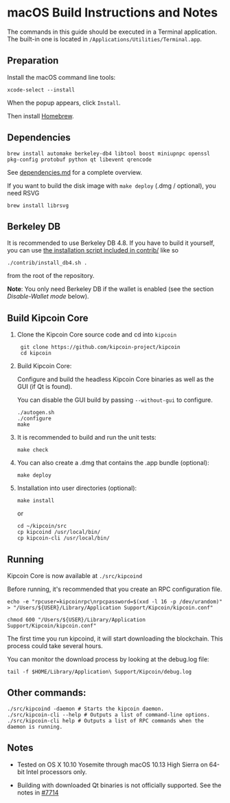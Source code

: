 macOS Build Instructions and Notes
====================================
The commands in this guide should be executed in a Terminal application.
The built-in one is located in `/Applications/Utilities/Terminal.app`.

Preparation
-----------
Install the macOS command line tools:

`xcode-select --install`

When the popup appears, click `Install`.

Then install [Homebrew](https://brew.sh).

Dependencies
----------------------

    brew install automake berkeley-db4 libtool boost miniupnpc openssl pkg-config protobuf python qt libevent qrencode

See [dependencies.md](dependencies.md) for a complete overview.

If you want to build the disk image with `make deploy` (.dmg / optional), you need RSVG

    brew install librsvg

Berkeley DB
-----------
It is recommended to use Berkeley DB 4.8. If you have to build it yourself,
you can use [the installation script included in contrib/](/contrib/install_db4.sh)
like so

```shell
./contrib/install_db4.sh .
```

from the root of the repository.

**Note**: You only need Berkeley DB if the wallet is enabled (see the section *Disable-Wallet mode* below).

Build Kipcoin Core
------------------------

1. Clone the Kipcoin Core source code and cd into `kipcoin`

        git clone https://github.com/kipcoin-project/kipcoin
        cd kipcoin

2.  Build Kipcoin Core:

    Configure and build the headless Kipcoin Core binaries as well as the GUI (if Qt is found).

    You can disable the GUI build by passing `--without-gui` to configure.

        ./autogen.sh
        ./configure
        make

3.  It is recommended to build and run the unit tests:

        make check

4.  You can also create a .dmg that contains the .app bundle (optional):

        make deploy

5.  Installation into user directories (optional):

        make install

    or

        cd ~/kipcoin/src
        cp kipcoind /usr/local/bin/
        cp kipcoin-cli /usr/local/bin/

Running
-------

Kipcoin Core is now available at `./src/kipcoind`

Before running, it's recommended that you create an RPC configuration file.

    echo -e "rpcuser=kipcoinrpc\nrpcpassword=$(xxd -l 16 -p /dev/urandom)" > "/Users/${USER}/Library/Application Support/Kipcoin/kipcoin.conf"

    chmod 600 "/Users/${USER}/Library/Application Support/Kipcoin/kipcoin.conf"

The first time you run kipcoind, it will start downloading the blockchain. This process could take several hours.

You can monitor the download process by looking at the debug.log file:

    tail -f $HOME/Library/Application\ Support/Kipcoin/debug.log

Other commands:
-------

    ./src/kipcoind -daemon # Starts the kipcoin daemon.
    ./src/kipcoin-cli --help # Outputs a list of command-line options.
    ./src/kipcoin-cli help # Outputs a list of RPC commands when the daemon is running.

Notes
-----

* Tested on OS X 10.10 Yosemite through macOS 10.13 High Sierra on 64-bit Intel processors only.

* Building with downloaded Qt binaries is not officially supported. See the notes in [#7714](https://github.com/bitcoin/bitcoin/issues/7714)
